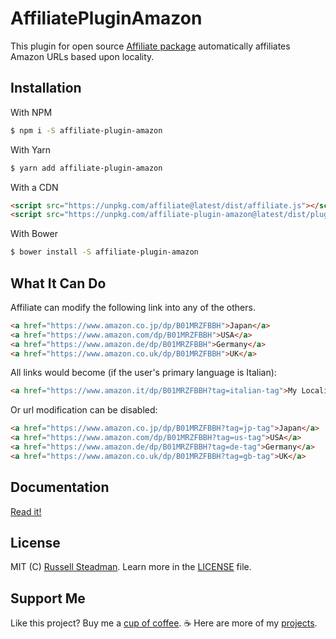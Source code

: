 # AffiliatePluginAmazon
This plugin for open source [Affiliate package](https://github.com/teamtofu/affiliate) automatically affiliates Amazon URLs based upon locality.

## Installation

With NPM
```bash
$ npm i -S affiliate-plugin-amazon
```

With Yarn
```bash
$ yarn add affiliate-plugin-amazon
```

With a CDN
```html
<script src="https://unpkg.com/affiliate@latest/dist/affiliate.js"></script>
<script src="https://unpkg.com/affiliate-plugin-amazon@latest/dist/plugin.js"></script>
```

With Bower
```bash
$ bower install -S affiliate-plugin-amazon
```

## What It Can Do

Affiliate can modify the following link into any of the others.
```html
<a href="https://www.amazon.co.jp/dp/B01MRZFBBH">Japan</a>
<a href="https://www.amazon.com/dp/B01MRZFBBH">USA</a>
<a href="https://www.amazon.de/dp/B01MRZFBBH">Germany</a>
<a href="https://www.amazon.co.uk/dp/B01MRZFBBH">UK</a>
```

All links would become (if the user's primary language is Italian):
```html
<a href="https://www.amazon.it/dp/B01MRZFBBH?tag=italian-tag">My Locality</a>
```

Or url modification can be disabled:
```html
<a href="https://www.amazon.co.jp/dp/B01MRZFBBH?tag=jp-tag">Japan</a>
<a href="https://www.amazon.com/dp/B01MRZFBBH?tag=us-tag">USA</a>
<a href="https://www.amazon.de/dp/B01MRZFBBH?tag=de-tag">Germany</a>
<a href="https://www.amazon.co.uk/dp/B01MRZFBBH?tag=gb-tag">UK</a>
```

## Documentation

[Read it!](https://affiliate.js.org/plugins/amazon)

## License

MIT (C) [Russell Steadman](https://teamtofu.github.io/contact). Learn more in the [LICENSE](https://github.com/teamtofu/affiliate-plugin-amazon/blob/master/LICENSE) file.

## Support Me

Like this project? Buy me a [cup of coffee](https://www.paypal.me/RussellSteadman/3). &#x2615; Here are more of my [projects](https://teamtofu.github.io/).